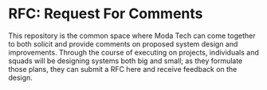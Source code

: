 # RFC: Request For Comments
This repository is the common space where Moda Tech can come together to both solicit and provide comments on proposed system design and improvements. Through the course of executing on projects, individuals and squads will be designing systems both big and small; as they formulate those plans, they can submit a RFC here and receive feedback on the design.
